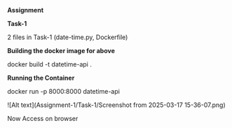 ****Assignment****


**Task-1**

2 files in Task-1 (date-time.py, Dockerfile)

**Building the docker image for above**

docker build -t datetime-api .

**Running the Container** 

docker run -p 8000:8000 datetime-api

![Alt text](Assignment-1/Task-1/Screenshot from 2025-03-17 15-36-07.png)



Now Access on browser


